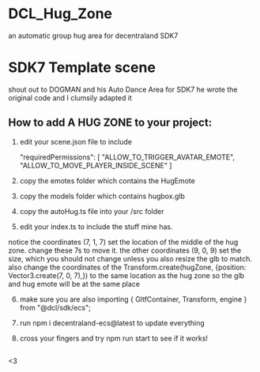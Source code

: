 # DCL_Hug_Zone
an automatic group hug area for decentraland SDK7 


# SDK7 Template scene

shout out to DOGMAN and his Auto Dance Area for SDK7
he wrote the original code and I clumsily adapted it

## How to add A HUG ZONE to your project:

1. edit your scene.json file to include 

	"requiredPermissions": [
		"ALLOW_TO_TRIGGER_AVATAR_EMOTE",
		"ALLOW_TO_MOVE_PLAYER_INSIDE_SCENE" ]

2. copy the emotes folder which contains the HugEmote

3. copy the models folder which contains hugbox.glb

4. copy the autoHug.ts file into your /src folder

5. edit your index.ts to include the stuff mine has.

notice the coordinates (7, 1, 7) set the location of the middle of the hug zone.  change these 7s to move it.
the other coordinates (9, 0, 9) set the size, which you should not change unless you also resize the glb to match. 
also change the coordinates of the Transform.create(hugZone, {position: Vector3.create(7, 0, 7),}) to the same location as the hug zone
so the glb and hug emote will be at the same place 

6. make sure you are also importing { GltfContainer, Transform, engine } from "@dcl/sdk/ecs"; 

7. run npm i decentraland-ecs@latest to update everything

8. cross your fingers and try npm run start to see if it works!  



## 

<3

